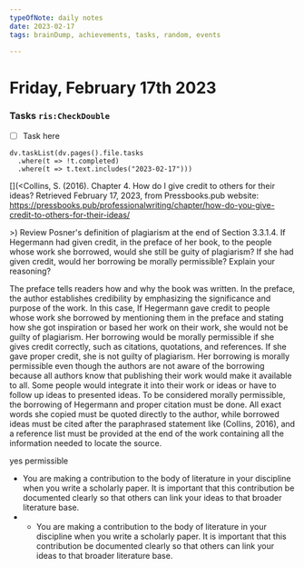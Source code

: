 ```yaml
---
typeOfNote: daily notes
date: 2023-02-17
tags: brainDump, achievements, tasks, random, events

---
```

# Friday, February 17th 2023

### Tasks `ris:CheckDouble`
 - [ ] Task here

```dataviewjs
dv.taskList(dv.pages().file.tasks 
  .where(t => !t.completed)
  .where(t => t.text.includes("2023-02-17")))
```

[](<Collins, S. (2016). Chapter 4. How do I give credit to others for their ideas? Retrieved February 17, 2023, from Pressbooks.pub website: https://pressbooks.pub/professionalwriting/chapter/how-do-you-give-credit-to-others-for-their-ideas/

‌>)
Review Posner's definition of plagiarism at the end of Section 3.3.1.4. If Hegermann had given credit, in the preface of her book, to the people whose work she borrowed, would she still be guity of plagiarism? If she had given credit, would her borrowing be morally permissible? Explain your reasoning?

The preface tells readers how and why the book was written. In the preface, the author establishes credibility by emphasizing the significance and purpose of the work. In this case, If Hegermann gave credit to people whose work she borrowed by mentioning them in the preface and stating how she got inspiration or based her work on their work, she would not be guilty of plagiarism. Her borrowing would be morally permissible if she gives credit correctly, such as citations, quotations, and references. If she gave proper credit, she is not guilty of plagiarism. Her borrowing is morally permissible even though the authors are not aware of the borrowing because all authors know that publishing their work would make it available to all. Some people would integrate it into their work or ideas or have to follow up ideas to presented ideas. To be considered morally permissible, the borrowing of Hegermann and proper citation must be done. All exact words she copied must be quoted directly to the author, while borrowed ideas must be cited after the paraphrased statement like (Collins, 2016), and a reference list must be provided at the end of the work containing all the information needed to locate the source.

yes permissible
-   You are making a contribution to the body of literature in your discipline when you write a scholarly paper. It is important that this contribution be documented clearly so that others can link your ideas to that broader literature base.
- -   You are making a contribution to the body of literature in your discipline when you write a scholarly paper. It is important that this contribution be documented clearly so that others can link your ideas to that broader literature base.






